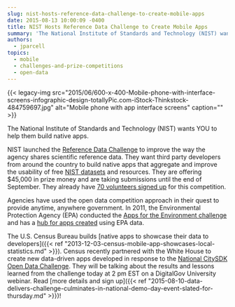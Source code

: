 ```yaml
---
slug: nist-hosts-reference-data-challenge-to-create-mobile-apps
date: 2015-08-13 10:00:09 -0400
title: NIST Hosts Reference Data Challenge to Create Mobile Apps
summary: 'The National Institute of Standards and Technology (NIST) wants YOU to help them build native apps. NIST launched the Reference Data Challenge to improve the way the agency shares scientific reference data. They want third party developers from around the country to build native apps that aggregate and improve the usability of free NIST datasets and resources.'
authors:
  - jparcell
topics:
  - mobile
  - challenges-and-prize-competitions
  - open-data
---
```


{{< legacy-img src="2015/06/600-x-400-Mobile-phone-with-interface-screens-infographic-design-totallyPic.com-iStock-Thinkstock-484759697.jpg" alt="Mobile phone with app interface screens" caption="" >}} 

The National Institute of Standards and Technology (NIST) wants YOU to help them build native apps.

NIST launched the [Reference Data Challenge](http://nistdata.devpost.com/) to improve the way the agency shares scientific reference data. They want third party developers from around the country to build native apps that aggregate and improve the usability of free [NIST datasets](http://nistdata.devpost.com/details/data) and resources. They are offering $45,000 in prize money and are taking submissions until the end of September. They already have [70 volunteers signed up](http://nistdata.devpost.com/participants) for this competition.

Agencies have used the open data competition approach in their quest to provide anytime, anywhere government. In 2011, the Environmental Protection Agency (EPA) conducted the [Apps for the Environment challenge](http://www.epa.gov/greenapps/challenge.html) and has a [hub for apps created](http://developer.epa.gov/category/apps/) using EPA data.

The U.S. Census Bureau builds [native apps to showcase their data to developers]({{< ref "2013-12-03-census-mobile-app-showcases-local-statistics.md" >}}). <span class="il">Census</span> recently partnered with the White House to create new data-driven apps developed in response to the <a href="https://www.challenge.gov/challenge/city-software-development-kit-sdk-data-solutions-challenge/" target="_blank">National CitySDK Open Data Challenge</a>. They will be talking about the results and lessons learned from the challenge today at 2 pm EST on a DigitalGov University webinar. Read [more details and sign up]({{< ref "2015-08-10-data-delivers-challenge-culminates-in-national-demo-day-event-slated-for-thursday.md" >}})!

<div>
</div>